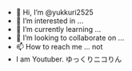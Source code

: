 - 👋 Hi, I’m @yukkuri2525
- 👀 I’m interested in ...
- 🌱 I’m currently learning ...
- 💞️ I’m looking to collaborate on ...
- 📫 How to reach me ... not
- I am Youtuber. ゆっくりニコりん
<!---
yukkuri2525/yukkuri2525 is a ✨ special ✨ repository because its `README.md` (this file) appears on your GitHub profile.
You can click the Preview link to take a look at your changes.
--->
